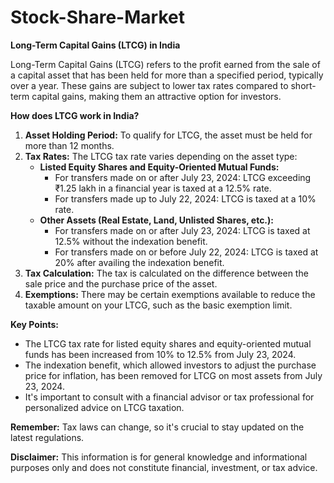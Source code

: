# Stock-Share-Market

**Long-Term Capital Gains (LTCG) in India**

Long-Term Capital Gains (LTCG) refers to the profit earned from the sale of a capital asset that has been held for more than a specified period, typically over a year. These gains are subject to lower tax rates compared to short-term capital gains, making them an attractive option for investors.

**How does LTCG work in India?**

1. **Asset Holding Period:** To qualify for LTCG, the asset must be held for more than 12 months.
2. **Tax Rates:** The LTCG tax rate varies depending on the asset type:
   * **Listed Equity Shares and Equity-Oriented Mutual Funds:**
     * For transfers made on or after July 23, 2024: LTCG exceeding ₹1.25 lakh in a financial year is taxed at a 12.5% rate.
     * For transfers made up to July 22, 2024: LTCG is taxed at a 10% rate.
   * **Other Assets (Real Estate, Land, Unlisted Shares, etc.):**
     * For transfers made on or after July 23, 2024: LTCG is taxed at 12.5% without the indexation benefit.
     * For transfers made on or before July 22, 2024: LTCG is taxed at 20% after availing the indexation benefit.
3. **Tax Calculation:** The tax is calculated on the difference between the sale price and the purchase price of the asset.
4. **Exemptions:** There may be certain exemptions available to reduce the taxable amount on your LTCG, such as the basic exemption limit.

**Key Points:**

* The LTCG tax rate for listed equity shares and equity-oriented mutual funds has been increased from 10% to 12.5% from July 23, 2024.
* The indexation benefit, which allowed investors to adjust the purchase price for inflation, has been removed for LTCG on most assets from July 23, 2024.
* It's important to consult with a financial advisor or tax professional for personalized advice on LTCG taxation.

**Remember:** Tax laws can change, so it's crucial to stay updated on the latest regulations.

**Disclaimer:** This information is for general knowledge and informational purposes only and does not constitute financial, investment, or tax advice.


